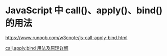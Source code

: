 # JavaScript 中 call()、apply()、bind() 的用法

https://www.runoob.com/w3cnote/js-call-apply-bind.html

[call,apply,bind 用法及原理详解](https://segmentfault.com/a/1190000022279193)
